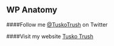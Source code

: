 ## WP Anatomy

####Follow me <a href="http://twitter.com/TuskoTrush" target="_blank">@TuskoTrush</a> on Twitter

####Visit my website <a href="https://frontend.im/" title="Front-End/Wordpress Developer">Tusko Trush</a>
